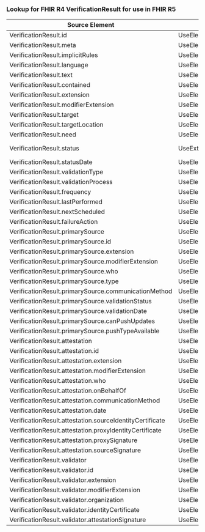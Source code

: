 ### Lookup for FHIR R4 VerificationResult for use in FHIR R5

| Source Element | Usage | Target |
| -------------- | ----- | ------ |
| VerificationResult.id | UseElementSameName | VerificationResult.id |
| VerificationResult.meta | UseElementSameName | VerificationResult.meta |
| VerificationResult.implicitRules | UseElementSameName | VerificationResult.implicitRules |
| VerificationResult.language | UseElementSameName | VerificationResult.language |
| VerificationResult.text | UseElementSameName | VerificationResult.text |
| VerificationResult.contained | UseElementSameName | VerificationResult.contained |
| VerificationResult.extension | UseElementSameName | VerificationResult.extension |
| VerificationResult.modifierExtension | UseElementSameName | VerificationResult.modifierExtension |
| VerificationResult.target | UseElementSameName | VerificationResult.target |
| VerificationResult.targetLocation | UseElementSameName | VerificationResult.targetLocation |
| VerificationResult.need | UseElementSameName | VerificationResult.need |
| VerificationResult.status | UseExtension | http://hl7.org/fhir/4.0/StructureDefinition/extension-VerificationResult.status |
| VerificationResult.statusDate | UseElementSameName | VerificationResult.statusDate |
| VerificationResult.validationType | UseElementSameName | VerificationResult.validationType |
| VerificationResult.validationProcess | UseElementSameName | VerificationResult.validationProcess |
| VerificationResult.frequency | UseElementSameName | VerificationResult.frequency |
| VerificationResult.lastPerformed | UseElementSameName | VerificationResult.lastPerformed |
| VerificationResult.nextScheduled | UseElementSameName | VerificationResult.nextScheduled |
| VerificationResult.failureAction | UseElementSameName | VerificationResult.failureAction |
| VerificationResult.primarySource | UseElementSameName | VerificationResult.primarySource |
| VerificationResult.primarySource.id | UseElementSameName | VerificationResult.primarySource.id |
| VerificationResult.primarySource.extension | UseElementSameName | VerificationResult.primarySource.extension |
| VerificationResult.primarySource.modifierExtension | UseElementSameName | VerificationResult.primarySource.modifierExtension |
| VerificationResult.primarySource.who | UseElementSameName | VerificationResult.primarySource.who |
| VerificationResult.primarySource.type | UseElementSameName | VerificationResult.primarySource.type |
| VerificationResult.primarySource.communicationMethod | UseElementSameName | VerificationResult.primarySource.communicationMethod |
| VerificationResult.primarySource.validationStatus | UseElementSameName | VerificationResult.primarySource.validationStatus |
| VerificationResult.primarySource.validationDate | UseElementSameName | VerificationResult.primarySource.validationDate |
| VerificationResult.primarySource.canPushUpdates | UseElementSameName | VerificationResult.primarySource.canPushUpdates |
| VerificationResult.primarySource.pushTypeAvailable | UseElementSameName | VerificationResult.primarySource.pushTypeAvailable |
| VerificationResult.attestation | UseElementSameName | VerificationResult.attestation |
| VerificationResult.attestation.id | UseElementSameName | VerificationResult.attestation.id |
| VerificationResult.attestation.extension | UseElementSameName | VerificationResult.attestation.extension |
| VerificationResult.attestation.modifierExtension | UseElementSameName | VerificationResult.attestation.modifierExtension |
| VerificationResult.attestation.who | UseElementSameName | VerificationResult.attestation.who |
| VerificationResult.attestation.onBehalfOf | UseElementSameName | VerificationResult.attestation.onBehalfOf |
| VerificationResult.attestation.communicationMethod | UseElementSameName | VerificationResult.attestation.communicationMethod |
| VerificationResult.attestation.date | UseElementSameName | VerificationResult.attestation.date |
| VerificationResult.attestation.sourceIdentityCertificate | UseElementSameName | VerificationResult.attestation.sourceIdentityCertificate |
| VerificationResult.attestation.proxyIdentityCertificate | UseElementSameName | VerificationResult.attestation.proxyIdentityCertificate |
| VerificationResult.attestation.proxySignature | UseElementSameName | VerificationResult.attestation.proxySignature |
| VerificationResult.attestation.sourceSignature | UseElementSameName | VerificationResult.attestation.sourceSignature |
| VerificationResult.validator | UseElementSameName | VerificationResult.validator |
| VerificationResult.validator.id | UseElementSameName | VerificationResult.validator.id |
| VerificationResult.validator.extension | UseElementSameName | VerificationResult.validator.extension |
| VerificationResult.validator.modifierExtension | UseElementSameName | VerificationResult.validator.modifierExtension |
| VerificationResult.validator.organization | UseElementSameName | VerificationResult.validator.organization |
| VerificationResult.validator.identityCertificate | UseElementSameName | VerificationResult.validator.identityCertificate |
| VerificationResult.validator.attestationSignature | UseElementSameName | VerificationResult.validator.attestationSignature |
